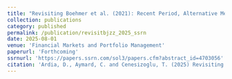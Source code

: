 ```yaml
---
title: "Revisiting Boehmer et al. (2021): Recent Period, Alternative Method, Different Conclusions"
collection: publications
category: published
permalink: /publication/revisitbjzz_2025_ssrn
date: 2025-08-01
venue: 'Financial Markets and Portfolio Management'
paperurl: 'Forthcoming'
ssrnurl: 'https://papers.ssrn.com/sol3/papers.cfm?abstract_id=4703056'
citation: 'Ardia, D., Aymard, C. and Cenesizoglu, T. (2025) Revisiting Boehmer et al. (2021): Recent Period, Alternative Method, Different Conclusions, Financial Markets and Portfolio Management, XXX, XXX-XXX, DOI:XXX'
---
```

